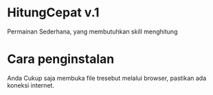 # HitungCepat v.1
Permainan Sederhana, yang membutuhkan skill menghitung

# Cara penginstalan

Anda Cukup saja membuka file tresebut melalui browser, pastikan ada koneksi internet.
